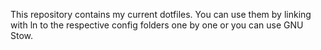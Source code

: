 This repository contains my current dotfiles. You can use them by linking with ln to the respective config folders one by one or you can use GNU Stow.
